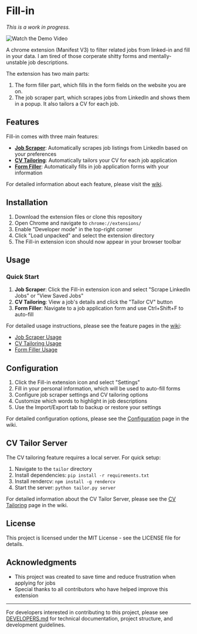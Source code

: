 # Fill-in
*This is a work in progress.*

![Watch the Demo Video](./media/output.gif)

A chrome extension (Manifest V3) to filter related jobs from linked-in and fill in your data. I am tired of those corperate shitty forms and mentally-unstable job descriptions.

The extension has two main parts:
1. The form filler part, which fills in the form fields on the website you are on.
2. The job scraper part, which scrapes jobs from LinkedIn and shows them in a popup. It also tailors a CV for each job.


## Features

Fill-in comes with three main features:

- **[Job Scraper](wiki/job-scraper.md)**: Automatically scrapes job listings from LinkedIn based on your preferences
- **[CV Tailoring](wiki/cv-tailoring.md)**: Automatically tailors your CV for each job application
- **[Form Filler](wiki/form-filler.md)**: Automatically fills in job application forms with your information

For detailed information about each feature, please visit the [wiki](wiki/README.md).

## Installation

1. Download the extension files or clone this repository
2. Open Chrome and navigate to `chrome://extensions/`
3. Enable "Developer mode" in the top-right corner
4. Click "Load unpacked" and select the extension directory
5. The Fill-in extension icon should now appear in your browser toolbar

## Usage

### Quick Start

1. **Job Scraper**: Click the Fill-in extension icon and select "Scrape LinkedIn Jobs" or "View Saved Jobs"
2. **CV Tailoring**: View a job's details and click the "Tailor CV" button
3. **Form Filler**: Navigate to a job application form and use Ctrl+Shift+F to auto-fill

For detailed usage instructions, please see the feature pages in the [wiki](wiki/README.md):
- [Job Scraper Usage](wiki/job-scraper.md#using-the-job-scraper)
- [CV Tailoring Usage](wiki/cv-tailoring.md#using-the-cv-tailoring-feature)
- [Form Filler Usage](wiki/form-filler.md#using-the-form-filler)

## Configuration

1. Click the Fill-in extension icon and select "Settings"
2. Fill in your personal information, which will be used to auto-fill forms
3. Configure job scraper settings and CV tailoring options
4. Customize which words to highlight in job descriptions
5. Use the Import/Export tab to backup or restore your settings

For detailed configuration options, please see the [Configuration](wiki/configuration.md) page in the wiki.

## CV Tailor Server

The CV tailoring feature requires a local server. For quick setup:

1. Navigate to the `tailor` directory
2. Install dependencies: `pip install -r requirements.txt`
3. Install rendercv: `npm install -g rendercv`
4. Start the server: `python tailor.py server`

For detailed information about the CV Tailor Server, please see the [CV Tailoring](wiki/cv-tailoring.md#setting-up-the-cv-tailor-server) page in the wiki.

## License

This project is licensed under the MIT License - see the LICENSE file for details.

## Acknowledgments

- This project was created to save time and reduce frustration when applying for jobs
- Special thanks to all contributors who have helped improve this extension

---

For developers interested in contributing to this project, please see [DEVELOPERS.md](DEVELOPERS.md) for technical documentation, project structure, and development guidelines.
